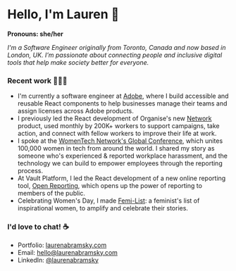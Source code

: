 <h1>Hello, I'm Lauren 👋</h1>

**Pronouns: she/her**

*I'm a Software Engineer originally from Toronto, Canada and now based in London, UK. I’m passionate about connecting people and inclusive digital tools that help make society better for everyone.*


### Recent work 👩🏻‍💻  

* I'm currently a software engineer at [Adobe](https://www.adobe.com/uk/), where I build accessible and reusable React components to help businesses manage their teams and assign licenses across Adobe products.
* I previously led the React development of Organise's new [Network](https://app.organise.network/) product, used monthly by 200K+ workers to  support campaigns, take action, and connect with fellow workers to improve their life at work.
* I spoke at the [WomenTech Network's Global Conference](https://www.womentech.net/speaker/Lauren/Abramsky/57900), which unites 100,000 women in tech from around the world. I shared my story as someone who's experienced & reported workplace harassment, and the technology we can build to empower employees through the reporting process.
* At Vault Platform, I led the React development of a new online reporting tool, [Open Reporting](https://vaultplatform.com/products/open-reporting), which opens up the power of reporting to members of the public.
* Celebrating Women's Day, I made [Femi-List](http://www.laurenabramsky.com/femi-list/): a feminist's list of inspirational women, to amplify and celebrate their stories.

### I'd love to chat! ☕️

* Portfolio: [laurenabramsky.com](https://www.laurenabramsky.com/)
* Email: [hello@laurenabramsky.com](mailto:hello@laurenabramsky.com)
* LinkedIn: [@laurenabramsky](https://www.linkedin.com/in/laurenabramsky/)



<!--
**labramsky/labramsky** is a ✨ _special_ ✨ repository because its `README.md` (this file) appears on your GitHub profile.

Here are some ideas to get you started:

- 🔭 I’m currently working on ...
- 🌱 I’m currently learning ...
- 👯 I’m looking to collaborate on ...
- 🤔 I’m looking for help with ...
- 💬 Ask me about ...
- 📫 How to reach me: ...
- 😄 Pronouns: ...
- ⚡ Fun fact: ...
-->
